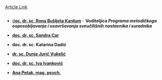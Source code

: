[Article Link](https://www.fhs.hr/studiji/edukacije/pmous/zivotopisi_izvodaca)

## 
  * [d**oc. dr. sc. Rona Bušljeta Kardum**](https://www.fhs.hr/images/50041855/Zivotopis%20Rona%20Busljeta%20Kardum.pdf) - **Voditeljica _Programa metodičkoga osposobljavanja i usavršavanja sveučilišnih nastavnika i suradnika_**  

  * [**doc. dr. sc. Sandra Car**](https://www.fhs.hr/images/50041855/Zivotopis%20Sandra%20Car.pdf)  

  * **doc. dr. sc. Katarina Dadić**  

  * [**dr. sc. Dunja Jurić Vukelić**](https://www.fhs.hr/images/50041855/Zivotopis%20Dunja%20Juric%20Vukelic.pdf)  

  * [**doc. dr. sc. Iva Ivanković**](https://www.fhs.hr/images/50041855/Zivotopis%20Iva%20Ivankovic.pdf)  

  * [**Ana Petak, mag. psych.**](https://www.fhs.hr/images/50041855/Zivotopis%20Ana%20Petak.pdf)


**[](https://www.fhs.hr/www.hrstud.unizg.hr/djelatnik/rona.busljeta_kardum)**
  

